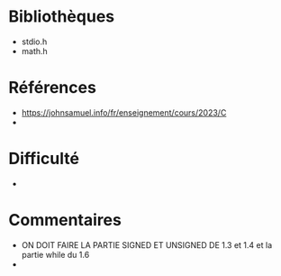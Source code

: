 # Bibliothèques
* stdio.h
* math.h

# Références
* https://johnsamuel.info/fr/enseignement/cours/2023/C
*

# Difficulté
*

# Commentaires
* ON DOIT FAIRE LA PARTIE SIGNED ET UNSIGNED DE 1.3 et 1.4 et la partie while du 1.6
* 

